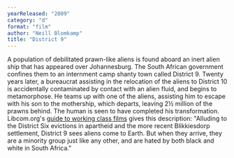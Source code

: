 ```yaml
---
yearReleased: "2009"
category: "d"
format: "film"
author: "Neill Blomkamp"
title: "District 9"
---
```

A population of debilitated prawn-like aliens is found  aboard an inert alien ship that has appeared over Johannesburg. The South  African government confines them to an internment camp shanty town called  District 9. Twenty years later, a bureaucrat assisting in the relocation of the  aliens to District 10 is accidentally contaminated by contact with an alien  fluid, and begins to metamorphose. He teams up with one of the aliens, assisting  him to escape with his son to the mothership, which departs, leaving 2½ million  of the prawns behind. The human is seen to have completed his transformation.
 
Libcom.org's <a href="https://libcom.org/library/working-class-cinema-video-guide">guide to  working class films</a> gives this description: "Alluding to the District Six  evictions in apartheid and the more recent Blikkiesdorp settlement, District 9  sees aliens come to Earth. But when they arrive, they are a minority group just  like any other, and are hated by both black and white in South Africa."